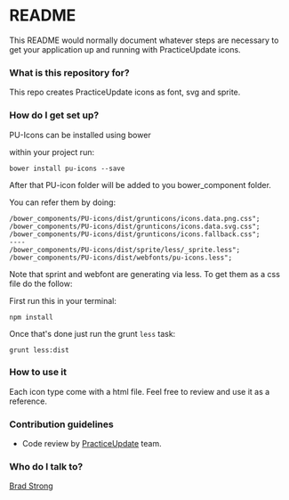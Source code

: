# README #

This README would normally document whatever steps are necessary to get your application up and running with PracticeUpdate icons.

### What is this repository for? ###

This repo creates PracticeUpdate icons as font, svg and sprite. 

### How do I get set up? ###

PU-Icons can be installed using bower

within your project run:

```
bower install pu-icons --save
```

After that PU-icon folder will be added to you bower_component folder.

You can refer them by doing:

```
/bower_components/PU-icons/dist/grunticons/icons.data.png.css";
/bower_components/PU-icons/dist/grunticons/icons.data.svg.css";
/bower_components/PU-icons/dist/grunticons/icons.fallback.css";
----
/bower_components/PU-icons/dist/sprite/less/_sprite.less";
/bower_components/PU-icons/dist/webfonts/pu-icons.less";
```

Note that sprint and webfont are generating via less.
To get them as a css file do the follow:


First run this in your terminal:
```
npm install
```

Once that's done just run the grunt `less` task:

```
grunt less:dist
```
### How to use it ###
Each icon type come with a html file. Feel free to review and use it as a reference.

### Contribution guidelines ###

* Code review by [PracticeUpdate](http://www.practiceupdate.com) team.

### Who do I talk to? ###

[Brad Strong](https://bitbucket.org/bradstrong)
